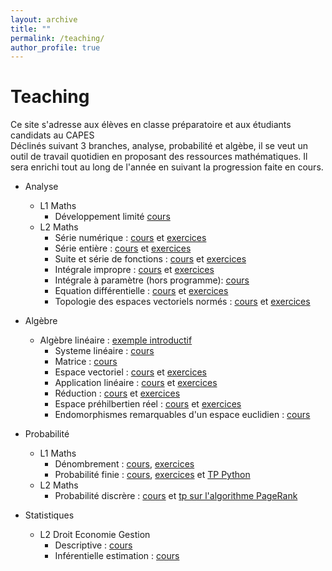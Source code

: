 ```yaml
---
layout: archive
title: ""
permalink: /teaching/
author_profile: true
---
```

Teaching
======
Ce site s'adresse aux élèves en classe préparatoire et aux étudiants candidats au CAPES  
Déclinés suivant 3 branches, analyse, probabilité et algèbe, il se veut un outil de travail quotidien en proposant des ressources mathématiques.
Il sera enrichi tout au long de l'année en suivant la progression faite en cours.

* Analyse
    * L1 Maths
      * Développement limité [cours](https://github.com/VincentTariel/commeunjeu/blob/master/superieur/analyse/developpement_limite_cours.pdf)
    * L2 Maths   
      * Série numérique : [cours](https://github.com/VincentTariel/commeunjeu/blob/master/superieur/analyse/serie_numerique_cours.pdf) et [exercices](https://github.com/VincentTariel/commeunjeu/blob/master/superieur/analyse/serie_numerique_exo.pdf)
      * Série entière : [cours](https://github.com/VincentTariel/commeunjeu/blob/master/superieur/analyse/serie_entiere_cours.pdf) et [exercices](https://github.com/VincentTariel/commeunjeu/blob/master/superieur/analyse/serie_entiere_exo.pdf)
      * Suite et série de fonctions : [cours](https://github.com/VincentTariel/commeunjeu/blob/master/superieur/analyse/suite_serie_fonction_cours.pdf) et [exercices](https://github.com/VincentTariel/commeunjeu/blob/master/superieur/analyse/suite_serie_fonction_exo.pdf)
      * Intégrale impropre : [cours](https://github.com/VincentTariel/commeunjeu/blob/master/superieur/analyse/integration_cours.pdf) et [exercices](https://github.com/VincentTariel/commeunjeu/blob/master/superieur/analyse/integration_exo.pdf)
      * Intégrale à paramètre (hors programme): [cours](https://github.com/VincentTariel/commeunjeu/blob/master/superieur/analyse/integrale_parametre_cours.pdf)
      * Equation différentielle : [cours](https://github.com/VincentTariel/commeunjeu/blob/master/superieur/analyse/equation_differentielle_cours.pdf) et [exercices](https://github.com/VincentTariel/commeunjeu/blob/master/superieur/analyse/equation_differentielle_exo.pdf)
      * Topologie des espaces vectoriels normés : [cours](https://github.com/VincentTariel/commeunjeu/blob/master/superieur/algebre/algebre_lineaire//espace_vectoriel_norme_cours.pdf) et [exercices](https://github.com/VincentTariel/commeunjeu/blob/master/superieur/algebre/algebre_lineaire//espace_vectoriel_norme_exo.pdf)

* Algèbre
    * Algèbre linéaire : [exemple introductif](https://github.com/VincentTariel/commeunjeu/blob/master/superieur/algebre/algebre_lineaire//algebre_lineaire_activite.pdf)
       * Systeme linéaire : [cours](https://github.com/VincentTariel/commeunjeu/blob/master/superieur/algebre/algebre_lineaire//systeme_lineaire_cours.pdf)        
       * Matrice : [cours](https://github.com/VincentTariel/commeunjeu/blob/master/superieur/algebre/algebre_lineaire//matrice_cours.pdf)        
       * Espace vectoriel : [cours](https://github.com/VincentTariel/commeunjeu/blob/master/superieur/algebre/algebre_lineaire//espace_vectoriel_cours.pdf) et [exercices](https://github.com/VincentTariel/commeunjeu/blob/master/superieur/algebre/algebre_lineaire//espace_vectoriel_exo.pdf)
       * Application linéaire : [cours](https://github.com/VincentTariel/commeunjeu/blob/master/superieur/algebre/algebre_lineaire//application_lineaire_cours.pdf) et [exercices](https://github.com/VincentTariel/commeunjeu/blob/master/superieur/algebre/algebre_lineaire//application_lineaire_exo.pdf) 
       * Réduction : [cours](https://github.com/VincentTariel/commeunjeu/blob/master/superieur/algebre/algebre_lineaire//reduction_cours.pdf) et [exercices](https://github.com/VincentTariel/commeunjeu/blob/master/superieur/algebre/algebre_lineaire//reduction_exo.pdf) 
       * Espace préhilbertien réel : [cours](https://github.com/VincentTariel/commeunjeu/blob/master/superieur/algebre/algebre_lineaire//espace_prehilbertien_cours.pdf)  et [exercices](https://github.com/VincentTariel/commeunjeu/blob/master/superieur/algebre/algebre_lineaire//espace_prehilbertien_exo.pdf)
       * Endomorphismes remarquables d'un espace euclidien : [cours](https://github.com/VincentTariel/commeunjeu/blob/master/superieur/algebre/algebre_lineaire//isometrie_endomorphisme_symetrique_cours.pdf) 
       
* Probabilité
    * L1 Maths
       * Dénombrement : [cours](https://github.com/VincentTariel/commeunjeu/blob/master/superieur/probabilite/denombrement_cours.pdf), [exercices](https://github.com/VincentTariel/commeunjeu/blob/master/superieur/probabilite/denombrement_exo.pdf) 
        * Probabilité finie : [cours](https://github.com/VincentTariel/commeunjeu/blob/master/superieur/probabilite/probabilite_finie_cours.pdf), [exercices](https://github.com/VincentTariel/commeunjeu/blob/master/superieur/probabilite/probabilite_finie_exo.pdf) et 
         [TP Python](https://github.com/VincentTariel/commeunjeu/blob/master/superieur/probabilite/simulation_variable_aleatoire_avtivite_python.pdf)
    * L2 Maths   
       * Probabilité discrère : [cours](https://github.com/VincentTariel/commeunjeu/blob/master/superieur/probabilite/probabilite_discrete_cours.pdf)
        et [tp sur l'algorithme PageRank](https://github.com/VincentTariel/commeunjeu/blob/master/superieur/probabilite/TP_PageRank.pdf)

* Statistiques 
    * L2 Droit Economie Gestion 
       * Descriptive : [cours](https://github.com/VincentTariel/commeunjeu/blob/master/superieur/statistiques/statistique_descriptive/cours.pdf)
       * Inférentielle estimation : [cours](https://github.com/VincentTariel/commeunjeu/blob/master/superieur/statistiques/statistique_inferentielle/estimation.pdf)
